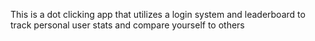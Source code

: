 This is a dot clicking app that utilizes a login system and leaderboard to track personal user stats and compare yourself to others
